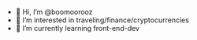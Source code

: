 - 👋 Hi, I’m @boomoorooz
- 👀 I’m interested in traveling/finance/cryptocurrencies
- 🌱 I’m currently learning front-end-dev
